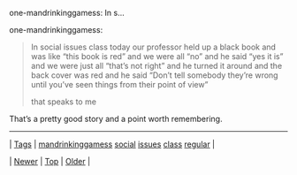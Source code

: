 <!--
title: one-mandrinkinggamess
date: 2020-06-28T15:27:00.213Z
tags: mandrinkinggamess, social, issues, class, regular
-->


one-mandrinkinggamess: In s...

<p>one-mandrinkinggamess:</p>
<blockquote>
<p>In social issues class today our professor held up a black book and was like “this book is red” and we were all “no” and he said “yes it is” and we were just all “that’s not right” and he turned it around and the back cover was red and he said “Don’t tell somebody they’re wrong until you’ve seen things from their point of view” </p>
<p>that speaks to me </p>
</blockquote>

<p>That&rsquo;s a pretty good story and a point worth remembering.</p>

<!--BOTTOM-POST-NAVIGATION-->
---

| [Tags](tags.md) | [mandrinkinggamess](tag-mandrinkinggamess.md) [social](tag-social.md) [issues](tag-issues.md) [class](tag-class.md) [regular](tag-regular.md) |

| [Newer](71764771189.md) | [Top](index.md) | [Older](71771272623.md) |